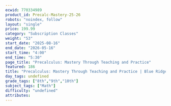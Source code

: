 ```yaml
---
ecwid: 770334989
product_id: Precalc-Mastery-25-26
robots: "noindex, follow"
layout: "single"
price: 199.99
category: "Subscription Classes"
weight: "53"
start_date: "2025-08-16"
end_date: "2026-05-16"
start_time: "4:00"
end_time: "5:30"
page_title: "Precalculus: Mastery Through Teaching and Practice"
featured: 186
title: "Precalculus: Mastery Through Teaching and Practice | Blue Ridge Boost"
day_tags: undefined
grade_tags: ["8th","9th","10th"]
subject_tags: ["Math"]
difficulty: "undefined"
attributes:
---
```

